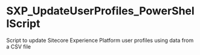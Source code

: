 # SXP_UpdateUserProfiles_PowerShellScript
Script to update Sitecore Experience Platform user profiles using data from a CSV file
